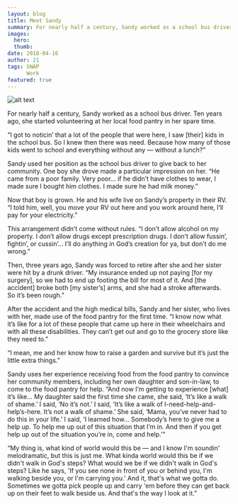 ```yaml
---
layout: blog
title: Meet Sandy
summary: For nearly half a century, Sandy worked as a school bus driver. Ten years ago, she started volunteering at her local food pantry.
images:
  hero:
  thumb:
date: 2018-04-16
author: 21
tags: SNAP
      Work
featured: true
---
```

![alt text](https://s3-us-west-2.amazonaws.com/assets.feedingtexas.org/images/inline/Meet_Sandy.jpg)

For nearly half a century, Sandy worked as a school bus driver. Ten years ago, she started volunteering at her local food pantry in her spare time. 

“I got to noticin’ that a lot of the people that were here, I saw [their] kids in the school bus. So I knew then there was need. Because how many of those kids went to school and everything without any — without a lunch?”

Sandy used her position as the school bus driver to give back to her community. One boy she drove made a particular impression on her. “He came from a poor family. Very poor… if he didn’t have clothes to wear, I made sure I bought him clothes. I made sure he had milk money.”

Now that boy is grown. He and his wife live on Sandy’s property in their RV. “I told him, well, you move your RV out here and you work around here, I’ll pay for your electricity.”

This arrangement didn’t come without rules. “I don’t allow alcohol on my property. I don’t allow drugs except prescription drugs. I don’t allow fussin’, fightin’, or cussin’... I’ll do anything in God’s creation for ya, but don’t do me wrong.”

Then, three years ago, Sandy was forced to retire after she and her sister were hit by a drunk driver. “My insurance ended up not paying [for my surgery], so we had to end up footing the bill for most of it. And [the accident] broke both [my sister’s] arms, and she had a stroke afterwards. So it’s been rough.”

After the accident and the high medical bills, Sandy and her sister, who lives with her, made use of the food pantry for the first time. “I know now what it’s like for a lot of these people that came up here in their wheelchairs and with all these disabilities. They can’t get out and go to the grocery store like they need to.”

“I mean, me and her know how to raise a garden and survive but it’s just the little extra things.”

Sandy uses her experience receiving food from the food pantry to convince her community members, including her own daughter and son-in-law, to come to the food pantry for help. “And now I’m getting to experience [what] it’s like… My daughter said the first time she came, she said, ‘It’s like a walk of shame.’ I said, ‘No it’s not.’ I said, ‘It’s like a walk of I-need-help-and-help’s-here. It’s not a walk of shame.’ She said, ‘Mama, you’ve never had to do this in your life.’ I said, ‘I learned how… Somebody’s here to give me a help up. To help me up out of this situation that I’m in. And then if you get help up out of the situation you’re in, come and help.’”

“My thing is, what kind of world would this be — and I know I'm soundin' melodramatic, but this is just me. What kinda world would this be if we didn't walk in God's steps? What would we be if we didn't walk in God's steps? Like he says, 'If you see none in front of you or behind you, I'm walking beside you, or I'm carrying you.' And it, that's what we gotta do. Sometimes we gotta pick people up and carry 'em before they can get back up on their feet to walk beside us. And that's the way I look at it.”
